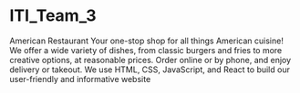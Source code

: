 # ITI_Team_3
American Restaurant  Your one-stop shop for all things American cuisine! We offer a wide variety of dishes, from classic burgers and fries to more creative options, at reasonable prices. Order online or by phone, and enjoy delivery or takeout. We use HTML, CSS, JavaScript, and React to build our user-friendly and informative website
